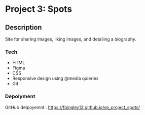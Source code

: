 # Project 3: Spots

## Description

Site for sharing images, liking images, and detailing a biography.

### Tech

- HTML
- Figma
- CSS
- Responsive design using @media quieries
- Git

### Depolyment

GitHub delpoyemnt : https://fbingley12.github.io/se_project_spots/
